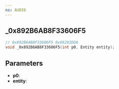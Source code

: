 ```yaml
---
ns: AUDIO
---
```

## _0x892B6AB8F33606F5

```c
// 0x892B6AB8F33606F5 0x88203DDA
void _0x892B6AB8F33606F5(int p0, Entity entity);
```


## Parameters
* **p0**: 
* **entity**: 

